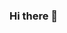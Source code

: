 ### Hi there 👋

<!--
**mattmerezhko26/mattmerezhko26** is a ✨ _special_ ✨ repository because its `README.md` (this file) appears on your GitHub profile.

Here are some ideas to get you started:

- 🔭 I’m currently working on

Web development projects using Node.js, Express.js, React.js, and Tailwind CSS.
Implementing new features and refining user interfaces for a climate solutions platform.
🌱 I’m currently learning

Advanced C++ concepts including multi-threading and smart pointers.
Exploring data analytics and machine learning techniques.
👯 I’m looking to collaborate on

Open-source projects focused on sustainability and climate change.
Web applications with complex data management and user interfaces.
🤔 I’m looking for help with

Improving performance in React.js applications.
Best practices for working with large datasets and integrating machine learning models.
💬 Ask me about

Frontend development using React.js and Tailwind CSS.
Building scalable backend systems with Node.js and Express.js.
📫 How to reach me

Email: [Your email]
LinkedIn: [Your LinkedIn profile link]
⚡ Fun fact

I once built a personal web app to track and share sustainable lifestyle tips, and it helped me reduce my carbon footprint by 20%!
